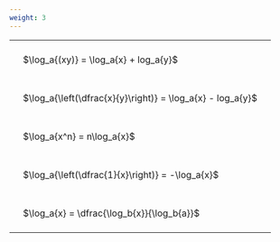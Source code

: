 ```yaml
---
weight: 3
---
```


<style type="text/css">
#T_d9d54 th.col_heading {
  text-align: left;
  font-size: 1em;
}
#T_d9d54 td {
  text-align: left;
  font-size: 1em;
  padding: 1.5em;
}
</style>
<table id="T_d9d54">
  <thead>
  </thead>
  <tbody>
    <tr>
      <td id="T_d9d54_row0_col0" class="data row0 col0" >$\log_a{(xy)} = \log_a{x} + log_a{y}$</td>
    </tr>
    <tr>
      <td id="T_d9d54_row1_col0" class="data row1 col0" >$\log_a{\left(\dfrac{x}{y}\right)} = \log_a{x} - log_a{y}$</td>
    </tr>
    <tr>
      <td id="T_d9d54_row2_col0" class="data row2 col0" >$\log_a{x^n} = n\log_a{x}$</td>
    </tr>
    <tr>
      <td id="T_d9d54_row3_col0" class="data row3 col0" >$\log_a{\left(\dfrac{1}{x}\right)} = -\log_a{x}$</td>
    </tr>
    <tr>
      <td id="T_d9d54_row4_col0" class="data row4 col0" >$\log_a{x} = \dfrac{\log_b{x}}{\log_b{a}}$</td>
    </tr>
  </tbody>
</table>
